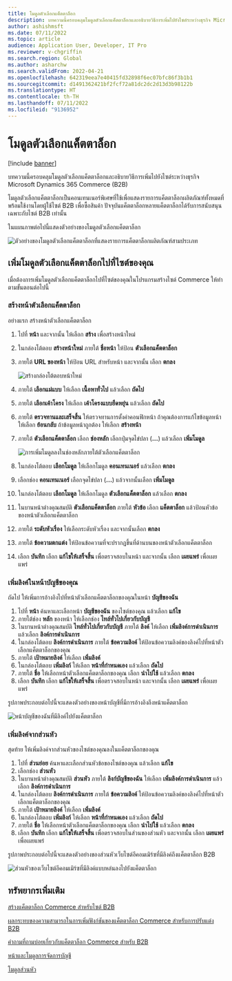 ```yaml
---
title: โมดูลตัวเลือกแค็ตตาล็อก
description: บทความนี้ครอบคลุมโมดูลตัวเลือกแค็ตตาล็อกและอธิบายวิธีการเพิ่มไปยังไซต์ระหว่างธุรกิจ Microsoft Dynamics 365 Commerce (B2B)
author: ashishmsft
ms.date: 07/11/2022
ms.topic: article
audience: Application User, Developer, IT Pro
ms.reviewer: v-chgriffin
ms.search.region: Global
ms.author: asharchw
ms.search.validFrom: 2022-04-21
ms.openlocfilehash: 642319eea7e40415fd32898f6ec07bfc86f3b1b1
ms.sourcegitcommit: d1491362421bf2fcf72a81dc2dc2d13d3b98122b
ms.translationtype: HT
ms.contentlocale: th-TH
ms.lasthandoff: 07/11/2022
ms.locfileid: "9136952"
---
```

# <a name="catalog-picker-module"></a>โมดูลตัวเลือกแค็ตตาล็อก

[!include [banner](includes/banner.md)]

บทความนี้ครอบคลุมโมดูลตัวเลือกแค็ตตาล็อกและอธิบายวิธีการเพิ่มไปยังไซต์ระหว่างธุรกิจ Microsoft Dynamics 365 Commerce (B2B)

โมดูลตัวเลือกแค็ตตาล็อกเป็นคอนเทนเนอร์พิเศษที่ใช้เพื่อแสดงรายการแค็ตตาล็อกผลิตภัณฑ์ทั้งหมดที่พร้อมใช้งานโดยผู้ใช้ไซต์ B2B เพื่อซื้อสินค้า ปัจจุบันแค็ตตาล็อกหลายแค็ตตาล็อกได้รับการสนับสนุนเฉพาะกับไซต์ B2B เท่านั้น

ในแผนภาพต่อไปนี้แสดงตัวอย่างของโมดูลตัวเลือกแค็ตตาล็อก

![ตัวอย่างของโมดูลตัวเลือกแค็ตตาล็อกที่แสดงรายการแค็ตตาล็อกผลิตภัณฑ์สามประเภท](./media/Catalog-picker-sample.png)

## <a name="add-a-catalog-picker-module-to-your-site"></a>เพิ่มโมดูลตัวเลือกแค็ตตาล็อกไปที่ไซต์ของคุณ

เมื่อต้องการเพิ่มโมดูลตัวเลือกแค็ตตาล็อกไปที่ไซต์ของคุณในโปรแกรมสร้างไซต์ Commerce ให้ทำตามขั้นตอนต่อไปนี้

### <a name="create-a-catalog-picker-page"></a>สร้างหน้าตัวเลือกแค็ตตาล็อก

อย่างแรก สร้างหน้าตัวเลือกแค็ตตาล็อก

1. ไปที่ **หน้า** และจากนั้น ให้เลือก **สร้าง** เพื่อสร้างหน้าใหม่
1. ในกล่องโต้ตอบ **สร้างหน้าใหม่** ภายใต้ **ชื่อหน้า** ให้ป้อน **ตัวเลือกแค็ตตาล็อก**
1. ภายใต้ **URL ของหน้า** ให้ป้อน URL สำหรับหน้า และจากนั้น เลือก **ตกลง**

    ![สร้างกล่องโต้ตอบหน้าใหม่](./media/Create-catalog-picker-page.png)

1. ภายใต้ **เลือกแม่แบบ** ให้เลือก **เนื้อหาทั่วไป** แล้วเลือก **ถัดไป**
1. ภายใต้ **เลือกเค้าโครง** ให้เลือก **เค้าโครงแบบยืดหยุ่น** แล้วเลือก **ถัดไป**
1. ภายใต้ **ตรวจทานและเสร็จสิ้น** ให้ตรวจทานการตั้งค่าคอนฟิกหน้า ถ้าคุณต้องการแก้ไขข้อมูลหน้า ให้เลือก **ย้อนกลับ** ถ้าข้อมูลหน้าถูกต้อง ให้เลือก **สร้างหน้า**
1. ภายใต้ **ตัวเลือกแค็ตตาล็อก** เลือก **ช่องหลัก** เลือกปุ่มจุดไข่ปลา (**...**) แล้วเลือก **เพิ่มโมดูล**

    ![การเพิ่มโมดูลลงในช่องหลักภายใต้ตัวเลือกแค็ตตาล็อก](./media/Author-web-page-catalog-picker-1.png)

1. ในกล่องโต้ตอบ **เลือกโมดูล** ให้เลือกโมดูล **คอนเทนเนอร์** แล้วเลือก **ตกลง**
1. เลือกช่อง **คอนเทนเนอร์** เลือกจุดไข่ปลา (**...**) แล้วจากนั้นเลือก **เพิ่มโมดูล**
1. ในกล่องโต้ตอบ **เลือกโมดูล** ให้เลือกโมดูล **ตัวเลือกแค็ตตาล็อก** แล้วเลือก **ตกลง**
1. ในบานหน้าต่างคุณสมบัติ **ตัวเลือกแค็ตตาล็อก** ภายใต้ **หัวข้อ** เลือก **แค็ตตาล็อก** แล้วป้อนหัวข้อของหน้าตัวเลือกแค็ตตาล็อก
1. ภายใต้ **ระดับหัวเรื่อง** ให้เลือกระดับหัวเรื่อง และจากนั้นเลือก **ตกลง**
1. ภายใต้ **ข้อความตกแต่ง** ให้ป้อนข้อความที่จะปรากฏขึ้นที่ด้านบนของหน้าตัวเลือกแค็ตตาล็อก
1. เลือก **บันทึก** เลือก **แก้ไขให้เสร็จสิ้น** เพื่อตรวจสอบในหน้า และจากนั้น เลือก **เผยแพร่** เพื่อเผยแพร่

### <a name="add-a-link-on-your-account-page"></a>เพิ่มลิงค์ในหน้าบัญชีของคุณ

ถัดไป ให้เพิ่มการอ้างอิงไปที่หน้าตัวเลือกแค็ตตาล็อกของคุณในหน้า **บัญชีของฉัน**

1. ไปที่ **หน้า** ค้นหาและเลือกหน้า **บัญชีของฉัน** ของไซต์ของคุณ แล้วเลือก **แก้ไข**
1. ภายใต้ช่อง **หลัก** ของหน้า ให้เลือกช่อง **ไทล์ทั่วไปเกี่ยวกับบัญชี** 
1. ในบานหน้าต่างคุณสมบัติ **ไทล์ทั่วไปเกี่ยวกับบัญชี** ภายใต้ **ลิงค์** ให้เลือก **เพิ่มลิงค์การดำเนินการ** แล้วเลือก **ลิงค์การดำเนินการ**
1. ในกล่องโต้ตอบ **ลิงค์การดำเนินการ** ภายใต้ **ข้อความลิงค์** ให้ป้อนข้อความลิงค์ของลิงค์ไปที่หน้าตัวเลือกแค็ตตาล็อกของคุณ
1. ภายใต้ **เป้าหมายลิงค์** ให้เลือก **เพิ่มลิงค์**
1. ในกล่องโต้ตอบ **เพิ่มลิงก์** ให้เลือก **หน้าที่กำหนดเอง** แล้วเลือก **ถัดไป**
1. ภายใต้ **ชื่อ** ให้เลือกหน้าตัวเลือกแค็ตตาล็อกของคุณ เลือก **นำไปใช้** แล้วเลือก **ตกลง**
1. เลือก **บันทึก** เลือก **แก้ไขให้เสร็จสิ้น** เพื่อตรวจสอบในหน้า และจากนั้น เลือก **เผยแพร่** เพื่อเผยแพร่

รูปภาพประกอบต่อไปนี้จะแสดงตัวอย่างของหน้าบัญชีที่มีการอ้างอิงถึงหน้าแค็ตตาล็อก

![หน้าบัญชีของฉันที่มีลิงค์ไปยังแค็ตตาล็อก](./media/my-accounts.png)

### <a name="add-a-link-from-the-header"></a>เพิ่มลิงค์จากส่วนหัว

สุดท้าย ให้เพิ่มลิงค์จากส่วนหัวของไซต์ของคุณลงในแค็ตตาล็อกของคุณ

1. ไปที่ **ส่วนย่อย** ค้นหาและเลือกส่วนหัวข้อของไซต์ของคุณ แล้วเลือก **แก้ไข**
1. เลือกช่อง **ส่วนหัว** 
1. ในบานหน้าต่างคุณสมบัติ **ส่วนหัว** ภายใต้ **ลิงก์บัญชีของฉัน** ให้เลือก **เพิ่มลิงค์การดำเนินการ** แล้วเลือก **ลิงค์การดำเนินการ**
1. ในกล่องโต้ตอบ **ลิงค์การดำเนินการ** ภายใต้ **ข้อความลิงค์** ให้ป้อนข้อความลิงค์ของลิงค์ไปที่หน้าตัวเลือกแค็ตตาล็อกของคุณ
1. ภายใต้ **เป้าหมายลิงค์** ให้เลือก **เพิ่มลิงค์**
1. ในกล่องโต้ตอบ **เพิ่มลิงก์** ให้เลือก **หน้าที่กำหนดเอง** แล้วเลือก **ถัดไป**
1. ภายใต้ **ชื่อ** ให้เลือกหน้าตัวเลือกแค็ตตาล็อกของคุณ เลือก **นำไปใช้** แล้วเลือก **ตกลง**
1. เลือก **บันทึก** เลือก **แก้ไขให้เสร็จสิ้น** เพื่อตรวจสอบในส่วนของส่วนหัว และจากนั้น เลือก **เผยแพร่** เพื่อเผยแพร่

รูปภาพประกอบต่อไปนี้จะแสดงตัวอย่างของส่วนหัวเว็บไซต์อีคอมเมิร์ซที่มีลิงค์ถึงแค็ตตาล็อก B2B

![ส่วนหัวของเว็บไซต์อีคอมเมิร์ซที่มีลิงค์แบบหล่นลงไปยังแค็ตตาล็อก](./media/catalog-in-header.png)


## <a name="additional-resources"></a>ทรัพยากรเพิ่มเติม 

[สร้างแค็ตตาล็อก Commerce สำหรับไซต์ B2B](catalogs-b2b-sites.md)

[ผลกระทบของความสามารถในการเพิ่มฟังก์ชันของแค็ตตาล็อก Commerce สำหรับการปรับแต่ง B2B](catalogs-b2b-sites-dev.md)

[คำถามที่ถามบ่อยเกี่ยวกับแค็ตตาล็อก Commerce สำหรับ B2B](catalogs-b2b-sites-FAQ.md)

[หน้าและโมดูลการจัดการบัญชี](account-management.md)

[โมดูลส่วนหัว](author-header-module.md)
